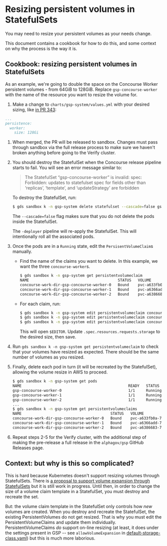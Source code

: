 # Resizing persistent volumes in StatefulSets

You may need to resize your persistent volumes as your needs change.

This document contains a cookbook for how to do this, and some context
on why the process is the way it is.

## Cookbook: resizing persistent volumes in StatefulSets

As an example, we're going to double the space on the Concourse Worker
persistent volumes - from 64GiB to 128GiB. Replace
`gsp-concourse-worker` with the name of the resource you want to
resize the volume for.

1. Make a change to `charts/gsp-system/values.yml` with your desired
   sizing, like [in PR 343](https://github.com/alphagov/gsp/pull/343):

```yaml
...
persistence:
  worker:
    size: 128Gi
```

1. When merged, the PR will be released to sandbox. Changes must pass
   through sandbox via the full release process to make sure we haven't
   broken anything before going to the Verify cluster.

1. You should destroy the StatefulSet when the Concourse release
   pipeline starts to fail. You will see an error message similar to:

    > The StatefulSet “gsp-concourse-worker” is invalid: spec:
    > Forbidden: updates to statefulset spec for fields other than
    > ‘replicas’, ‘template’, and ‘updateStrategy’ are forbidden

   To destroy the StatefulSet, run:

   ```sh
   $ gds sandbox k -n gsp-system delete statefulset --cascade=false gsp-concourse-worker
   ```

   The `--cascade=false` flag makes sure that you do not delete the pods inside the StatefulSet.

   The `-deployer` pipeline will re-apply the StatefulSet. This will
   intentionally roll all the associated pods.

1. Once the pods are in a `Running` state, edit the
   `PersisentVolumeClaim`s manually.

    - Find the name of the claims you want to delete. In this example,
      we want the three `concourse-worker`s.

      ```sh
      $ gds sandbox k -n gsp-system get persistentvolumeclaim
      NAME                                        STATUS   VOLUME                                     CAPACITY   ACCESS MODES   STORAGECLASS   AGE
      concourse-work-dir-gsp-concourse-worker-0   Bound    pvc-a633fb0a-76fe-11e9-bbf3-0ae9bf7a1ac0   64Gi      RWO            gp2            84d
      concourse-work-dir-gsp-concourse-worker-1   Bound    pvc-a6366add-76fe-11e9-bbf3-0ae9bf7a1ac0   64Gi      RWO            gp2            84d
      concourse-work-dir-gsp-concourse-worker-2   Bound    pvc-a6386683-76fe-11e9-bbf3-0ae9bf7a1ac0   64Gi      RWO            gp2            84d
      ```

    - For each claim, run:

      ```sh
      $ gds sandbox k -n gsp-system edit persistentvolumeclaim concourse-work-dir-gsp-concourse-worker-0
      $ gds sandbox k -n gsp-system edit persistentvolumeclaim concourse-work-dir-gsp-concourse-worker-1
      $ gds sandbox k -n gsp-system edit persistentvolumeclaim concourse-work-dir-gsp-concourse-worker-2
      ```

      This will open `$EDITOR`. Update
      `.spec.resources.requests.storage` to the desired size, then
      save.

1. Run `gds sandbox k -n gsp-system get persistentvolumeclaim`
   to check that your volumes have resized as expected. There should
   be the same number of volumes as you resized.

1. Finally, delete each pod in turn (it will be recreated by the
   StatefulSet), allowing the volume resize in AWS to proceed.

   ```sh
   $ gds sandbox k -n gsp-system get pods
   NAME                                                READY   STATUS      RESTARTS   AGE
   gsp-concourse-worker-0                              1/1     Running     0          3m13s
   gsp-concourse-worker-1                              1/1     Running     0          4m20s
   gsp-concourse-worker-2                              1/1     Running     0          5m11s
   ...
   $ gds sandbox k -n gsp-system get persistentvolumeclaims
   NAME                                        STATUS   VOLUME                                     CAPACITY   ACCESS MODES   STORAGECLASS   AGE
   concourse-work-dir-gsp-concourse-worker-0   Bound    pvc-a633fb0a-76fe-11e9-bbf3-0ae9bf7a1ac0   128Gi      RWO            gp2            84d
   concourse-work-dir-gsp-concourse-worker-1   Bound    pvc-a6366add-76fe-11e9-bbf3-0ae9bf7a1ac0   128Gi      RWO            gp2            84d
   concourse-work-dir-gsp-concourse-worker-2   Bound    pvc-a6386683-76fe-11e9-bbf3-0ae9bf7a1ac0   128Gi      RWO            gp2            84d
   ```

1. Repeat steps 2-5 for the Verify cluster, with the additional step
   of making the pre-release a full release in the `alphagov/gsp`
   GitHub Releases page.

## Context: but why is this so complicated?

This is hard because Kubernetes doesn't support resizing volumes
through StatefulSets.  There is [a proposal to support volume
expansion through
StatefulSets](https://github.com/kubernetes/enhancements/issues/661)
but it is still work in progress.  Until then, in order to change the
size of a volume claim template in a StatefulSet, you must destroy and
recreate the set.

But: the volume claim template in the StatefulSet only controls how
*new* volumes are created.  When you destroy and recreate the
StatefulSet, the existing PersistentVolumes do not get resized.  That
is why you must edit the PersistentVolumeClaims and update them
individually.  PersistentVolumeClaims *do* support on-line resizing
(at least, it does under the settings present in GSP -- see
`allowVolumeExpansion` in
[default-storage-class.yaml](../../charts/gsp-cluster/templates/00-aws-auth/default-storage-class.yaml))
but this is much more laborious.
